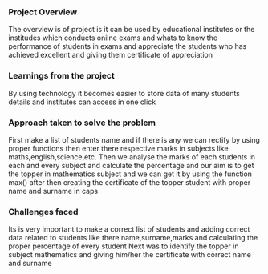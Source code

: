 ### Project Overview

 The overview is of project is it can be used by educational institutes or the institudes which conducts onilne exams and whats to know the performance of students in exams and appreciate the students who has achieved excellent and giving them certificate of appreciation


### Learnings from the project

 By using technology it becomes easier to store data of many students  details and institutes can access in one click




### Approach taken to solve the problem

 First make a list of students name and if there is any we can rectify by using proper functions then enter there respective marks in subjects
 like maths,english,science,etc.
Then we analyse the marks of each students in each and every subject and calculate the percentage and our aim is to get the topper in mathematics subject
and we can get it by using the function max() after then creating  the certificate of the topper student with proper name and surname in caps 




### Challenges faced

 Its is very important to make a correct list of  students and adding correct data related to  students like there name,surname,marks and calculating the proper percentage of every student
 Next was to identify the topper in subject mathematics and giving him/her the certificate with correct name and surname



